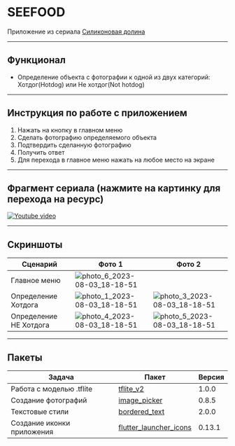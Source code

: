 # SEEFOOD
Приложение из сериала [Силиконовая долина](https://www.kinopoisk.ru/series/723959/)

---

## Функционал
- Определение объекта с фотографии к одной из двух категорий: Хотдог(Hotdog) или Не хотдог(Not hotdog)

---

## Инструкция по работе с приложением
1. Нажать на кнопку в главном меню
2. Сделать фотографию определяемого объекта
3. Подтвердить сделанную фотографию
4. Получить ответ
5. Для перехода в главное меню нажать на любое место на экране

--- 
## Фрагмент сериала (нажмите на картинку для перехода на ресурс)
[![Youtube video](https://img.youtube.com/vi/vIci3C4JkL0/0.jpg)](https://www.youtube.com/watch?v=vIci3C4JkL0 "Youtube")

---

## Скриншоты
| Сценарий               | Фото 1                                                                                                                             | Фото 2                                                                                                                             |
|------------------------|------------------------------------------------------------------------------------------------------------------------------------|------------------------------------------------------------------------------------------------------------------------------------|
| Главное меню           | ![photo_6_2023-08-03_18-18-51](https://github.com/VARWA/hotdog_or_not_hotdog/assets/60575285/5bf34772-5afe-4b15-a643-6e867fa32a62) |                                                                                                                                    |
| Определение Хотдога    | ![photo_1_2023-08-03_18-18-51](https://github.com/VARWA/hotdog_or_not_hotdog/assets/60575285/193ec0e3-4383-4422-bb56-bed4831c4538) | ![photo_3_2023-08-03_18-18-51](https://github.com/VARWA/hotdog_or_not_hotdog/assets/60575285/0eeae28b-d2cd-4b76-904a-822b944aced3) |
| Определение НЕ Хотдога | ![photo_4_2023-08-03_18-18-51](https://github.com/VARWA/hotdog_or_not_hotdog/assets/60575285/486a169f-c00f-4c8f-9e2e-25aa6751bbe1) | ![photo_5_2023-08-03_18-18-51](https://github.com/VARWA/hotdog_or_not_hotdog/assets/60575285/8011e04a-7ff5-44b0-b5c7-cadbcd546d10) |

---

## Пакеты
| Задача                     | Пакет                                                                     | Версия |
|----------------------------|---------------------------------------------------------------------------|--------|
| Работа с моделью .tflite   | [tflite_v2](https://pub.dev/packages/tflite_v2)                           | 1.0.0  |
| Создание фотографий        | [image_picker](https://pub.dev/packages/image_picker)                     | 0.8.5  |
| Текстовые стили            | [bordered_text](https://pub.dev/packages/bordered_text)                   | 2.0.0  |
| Создание иконки приложения | [flutter_launcher_icons](https://pub.dev/packages/flutter_launcher_icons) | 0.13.1 |
